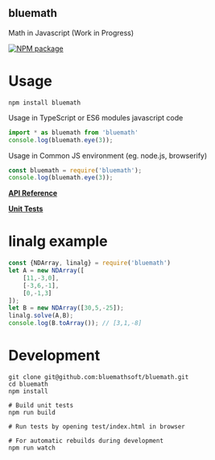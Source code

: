 
## bluemath

Math in Javascript (Work in Progress)

[![NPM package](https://img.shields.io/npm/v/bluemath.svg)](https://www.npmjs.com/package/bluemath)

Usage
===

    npm install bluemath

Usage in TypeScript or ES6 modules javascript code

```typescript
import * as bluemath from 'bluemath'
console.log(bluemath.eye(3));
```

Usage in Common JS environment (eg. node.js, browserify)

```javascript
const bluemath = require('bluemath');
console.log(bluemath.eye(3));
```

[**API Reference**](http://www.bluemathsoftware.com/docs/index.html)

[**Unit Tests**](http://www.bluemathsoftware.com/tests/index.html)

linalg example
===

```javascript
const {NDArray, linalg} = require('bluemath')
let A = new NDArray([
	[11,-3,0],
	[-3,6,-1],
	[0,-1,3]
]);
let B = new NDArray([30,5,-25]);
linalg.solve(A,B);
console.log(B.toArray()); // [3,1,-8]
```


Development
===

    git clone git@github.com:bluemathsoft/bluemath.git
    cd bluemath
    npm install

    # Build unit tests
    npm run build

    # Run tests by opening test/index.html in browser

    # For automatic rebuilds during development
    npm run watch


